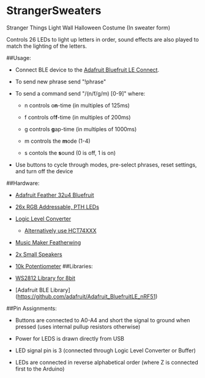 # StrangerSweaters
Stranger Things Light Wall Halloween Costume (In sweater form)

Controls 26 LEDs to light up letters in order, sound effects are also played to match the lighting of the letters.

##Usage:

* Connect BLE device to the [Adafruit Bluefruit LE Connect](https://play.google.com/store/apps/details?id=com.adafruit.bluefruit.le.connect&hl=en).

* To send new phrase send "!phrase"

* To send a command send "/(n/f/g/m) [0-9]" where:

  * n controls o**n**-time (in multiples of 125ms)

  * f controls of**f**-time (in multiples of 200ms)

  * g controls **g**ap-time (in multiples of 1000ms)

  * m controls the **m**ode (1-4)

  * s contols the **s**ound (0 is off, 1 is on)

* Use buttons to cycle through modes, pre-select phrases, reset settings, and turn off the device




##Hardware:

* [Adafruit Feather 32u4 Bluefruit](https://www.adafruit.com/products/2829)

* [26x RGB Addressable, PTH LEDs](https://www.sparkfun.com/products/12877)

* [Logic Level Converter](https://www.sparkfun.com/products/12009)
    * [Alternatively use HCT74XXX]()

* [Music Maker Featherwing](https://www.adafruit.com/product/3436)

* [2x Small Speakers]()

* [10k Potentiometer]()
##Libraries:

* [WS2812 Library for 8bit](https://github.com/cpldcpu/light_ws2812)

* [Adafruit BLE Library] (https://github.com/adafruit/Adafruit_BluefruitLE_nRF51)


##Pin Assignments:

* Buttons are connected to A0-A4 and short the signal to ground when pressed (uses internal pullup resistors otherwise)

* Power for LEDS is drawn directly from USB

* LED signal pin is 3 (connected through Logic Level Converter or Buffer)

* LEDs are connected in reverse alphabetical order (where Z is connected first to the Arduino)
